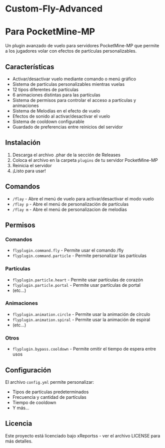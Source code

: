 # Custom-Fly-Advanced
# Para PocketMine-MP

Un plugin avanzado de vuelo para servidores PocketMine-MP que permite a los jugadores volar con efectos de partículas personalizables.

## Características

- Activar/desactivar vuelo mediante comando o menú gráfico
- Sistema de partículas personalizables mientras vuelas
- 12 tipos diferentes de partículas
- 6 animaciones distintas para las partículas
- Sistema de permisos para controlar el acceso a partículas y animaciones
- Sistema de Melodías en el efecto de vuelo 
- Efectos de sonido al activar/desactivar el vuelo
- Sistema de cooldown configurable
- Guardado de preferencias entre reinicios del servidor

## Instalación

1. Descarga el archivo .phar de la sección de Releases
2. Coloca el archivo en la carpeta `plugins` de tu servidor PocketMine-MP
3. Reinicia el servidor
4. ¡Listo para usar!

## Comandos

- `/flay` - Abre el menú de vuelo para activar/desactivar el modo vuelo
- `/flay p` - Abre el menú de personalización de partículas
- `/flay m` - Abre el menú de personalizacion de melodías 

## Permisos

### Comandos
- `flyplugin.command.fly` - Permite usar el comando /fly
- `flyplugin.command.particle` - Permite personalizar las partículas

### Partículas
- `flyplugin.particle.heart` - Permite usar partículas de corazón
- `flyplugin.particle.portal` - Permite usar partículas de portal
- (etc...)

### Animaciones
- `flyplugin.animation.circle` - Permite usar la animación de círculo
- `flyplugin.animation.spiral` - Permite usar la animación de espiral
- (etc...)

### Otros
- `flyplugin.bypass.cooldown` - Permite omitir el tiempo de espera entre usos

## Configuración

El archivo `config.yml` permite personalizar:
- Tipos de partículas predeterminados
- Frecuencia y cantidad de partículas
- Tiempo de cooldown
- Y más...

## Licencia

Este proyecto está licenciado bajo xReportss - ver el archivo LICENSE para más detalles.
